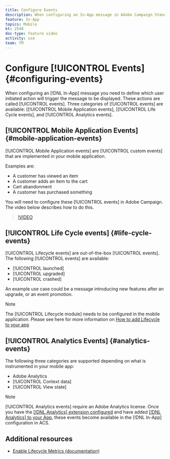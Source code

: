 ```yaml
---
title: Configure Events
description: When configuring an In-App message in Adobe Campaign Standard (ACS) events define which user initiated action will trigger the message to be displayed. 
feature: In-App
topics: Mobile
kt: 2548
doc-type: feature video
activity: use
team: TM
---
```


# Configure [!UICONTROL Events] {#configuring-events}

When configuring an [!DNL In-App] message you need to define which user initiated action will trigger the message to be displayed. These actions are called [!UICONTROL events]. Three categories of [!UICONTROL events] are available: [[!UICONTROL Mobile Application events], [[!UICONTROL Life Cycle events], and [!UICONTROL Analytics events].

## [!UICONTROL Mobile Application Events] {#mobile-application-events}

[!UICONTROL Mobile Application events] are [!UICONTROL custom events] that are implemented in your mobile application.

Examples are:

* A customer has viewed an item
* A customer adds an item to the cart
* Cart abandonment
* A customer has purchased something

You will need to configure these [!UICONTROL events] in Adobe Campaign. The video below describes how to do this.

>[!VIDEO](https://video.tv.adobe.com/v/26245?quality=12)

## [!UICONTROL Life Cycle events]  {#life-cycle-events}

[!UICONTROL Lifecycle events] are out-of-the-box [!UICONTROL events]. The following [!UICONTROL events] are available:

* [!UICONTROL launched]
* [!UICONTROL upgraded]
* [!UICONTROL crashed]

An example use case could be a message introducing new features after an upgrade, or an event promotion.

>[!NOTE]
>
>The [!UICONTROL Lifecycle module] needs to be configured in the mobile application. Please see here for more information on [How to add Lifecycle to your app](https://aep-sdks.gitbook.io/docs/using-mobile-extensions/mobile-core/lifecycle)

## [!UICONTROL Analytics Events] {#analytics-events}

The following three categories are supported depending on what is instrumented in your mobile app:

* Adobe Analytics
* [!UICONTROL Context data]
* [!UICONTROL View state]

>[!NOTE]
>
>[!UICONTROL Analytics events] require an Adobe Analytics license. Once you have the [[!DNL Analytics] extension configured](https://aep-sdks.gitbook.io/docs/using-mobile-extensions/adobe-analytics#configure-analytics-extension-in-launch) and have added [[!DNL Analytics] to your App](https://aep-sdks.gitbook.io/docs/using-mobile-extensions/adobe-analytics#add-analytics-to-your-app), these events become available in the [!DNL In-App] configuration in ACS.

## Additional resources

* [Enable Lifecycle Metrics (documentation)](https://aep-sdks.gitbook.io/docs/getting-started/initialize-the-sdk#enable-lifecycle-metrics)
